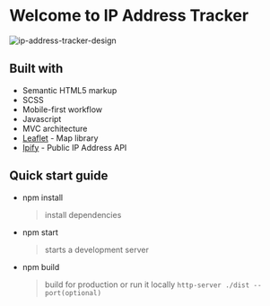 # Welcome to IP Address Tracker

![ip-address-tracker-design](https://user-images.githubusercontent.com/82145849/139475597-043b1393-f6dd-46e9-ad46-d1e0f111bab5.png)

## Built with

- Semantic HTML5 markup
- SCSS
- Mobile-first workflow
- Javascript
- MVC architecture
- [Leaflet](https://leafletjs.com/) - Map library
- [Ipify](https://www.ipify.org/) - Public IP Address API

## Quick start guide

- npm install
  > install dependencies

- npm start
  > starts a development server

- npm build
  > build for production or run it locally `http-server ./dist --port(optional)`

  

  

